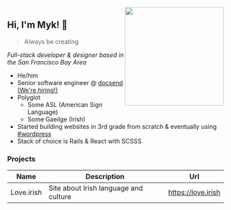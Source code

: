<img align='right' src="https://user-images.githubusercontent.com/1305776/120902028-e3d3d400-c5f2-11eb-826e-f730c8ee1c4b.png" width="230" />
<h2>Hi, I'm Myk! 👋</h2>

> Always be creating

_Full-stack developer & designer based in the San Francisco Bay Area_

- He/him
- Senior software engineer @ [docsend](https://github.com/docsend) [(We're hiring!)](https://www.docsend.com/careers/)
- Polyglot
  - Some ASL (American Sign Language)
  - Some Gaeilge (Irish)
- Started building websites in 3rd grade from scratch & eventually using [#wordpress](https://github.com/topics/wordpress)
- Stack of choice is Rails & React with SCSSS

### Projects

Name | Description | Url
---|--|--
Love.irish | Site about Irish language and culture | https://love.irish






<!--
**mklemme/mklemme** is a ✨ _special_ ✨ repository because its `README.md` (this file) appears on your GitHub profile.

Here are some ideas to get you started:

- 🔭 I’m currently working on ...
- 🌱 I’m currently learning ...
- 👯 I’m looking to collaborate on ...
- 🤔 I’m looking for help with ...
- 💬 Ask me about ...
- 📫 How to reach me: ...
- 😄 Pronouns: ...
- ⚡ Fun fact: ...
-->
